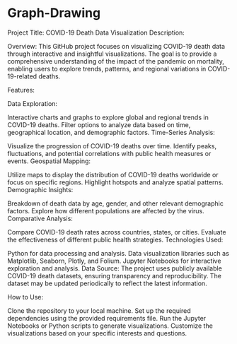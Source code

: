 # Graph-Drawing

Project Title: COVID-19 Death Data Visualization
Description:

Overview:
This GitHub project focuses on visualizing COVID-19 death data through interactive and insightful visualizations. The goal is to provide a comprehensive understanding of the impact of the pandemic on mortality, enabling users to explore trends, patterns, and regional variations in COVID-19-related deaths.

Features:

Data Exploration:

Interactive charts and graphs to explore global and regional trends in COVID-19 deaths.
Filter options to analyze data based on time, geographical location, and demographic factors.
Time-Series Analysis:

Visualize the progression of COVID-19 deaths over time.
Identify peaks, fluctuations, and potential correlations with public health measures or events.
Geospatial Mapping:

Utilize maps to display the distribution of COVID-19 deaths worldwide or focus on specific regions.
Highlight hotspots and analyze spatial patterns.
Demographic Insights:

Breakdown of death data by age, gender, and other relevant demographic factors.
Explore how different populations are affected by the virus.
Comparative Analysis:

Compare COVID-19 death rates across countries, states, or cities.
Evaluate the effectiveness of different public health strategies.
Technologies Used:

Python for data processing and analysis.
Data visualization libraries such as Matplotlib, Seaborn, Plotly, and Folium.
Jupyter Notebooks for interactive exploration and analysis.
Data Source:
The project uses publicly available COVID-19 death datasets, ensuring transparency and reproducibility. The dataset may be updated periodically to reflect the latest information.

How to Use:

Clone the repository to your local machine.
Set up the required dependencies using the provided requirements file.
Run the Jupyter Notebooks or Python scripts to generate visualizations.
Customize the visualizations based on your specific interests and questions.
